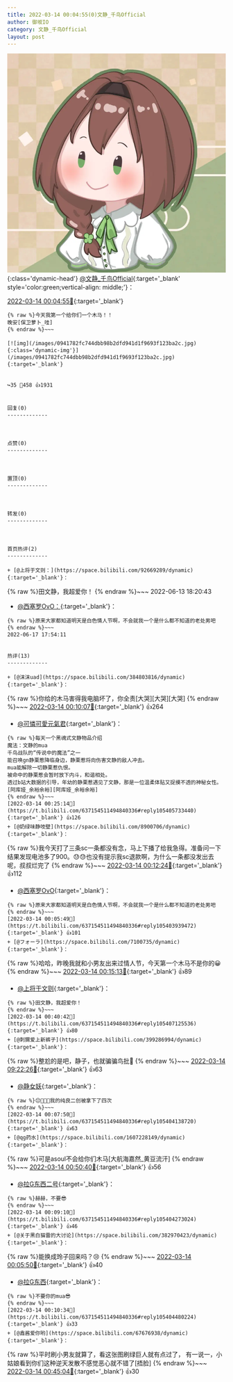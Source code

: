 ```yaml
---
title: 2022-03-14 00:04:55(0)文静_千鸟Official
author: 御坂IO
category: 文静_千鸟Official
layout: post
---
```


![img](/images/ac7482ed1b9a7f203dc68c0c4a77c488a27b108a.jpg){:class='dynamic-head'}
[@文静_千鸟Official](https://space.bilibili.com/667526012/dynamic){:target='_blank' style='color:green;vertical-align: middle;'}：

[2022-03-14 00:04:55🔗](https://t.bilibili.com/637154511494840336){:target='_blank'}

~~~
{% raw %}今天我第一个给你们一个木马！！
晚安[保卫萝卜_哇]
{% endraw %}~~~

[![img](/images/0941782fc744dbb98b2dfd941d1f9693f123ba2c.jpg){:class='dynamic-img'}](/images/0941782fc744dbb98b2dfd941d1f9693f123ba2c.jpg){:target='_blank'}


↪️35 💬458 👍1931


回复(0)
-------------



点赞(0)
-------------



置顶(0)
-------------



转发(0)
-------------



首页热评(2)
-------------

+ [@上将于文则：](https://space.bilibili.com/92669289/dynamic){:target='_blank'}：
~~~
{% raw %}田文静，我超爱你！
{% endraw %}~~~
2022-06-13 18:20:43
+ [@西塞罗OvO：](https://space.bilibili.com/33399549/dynamic){:target='_blank'}：
~~~
{% raw %}原来大家都知道明天是白色情人节啊，不会就我一个是什么都不知道的老处男吧
{% endraw %}~~~
2022-06-17 17:54:11


热评(13)
-------------

+ [@沫沫uad](https://space.bilibili.com/384803816/dynamic){:target='_blank'}：
~~~
{% raw %}你给的木马害得我电脑坏了，你全责[大哭][大哭][大哭]
{% endraw %}~~~
[2022-03-14 00:10:07🔗](https://t.bilibili.com/637154511494840336#reply105404374672){:target='_blank'} 👍264
+ [@可憐可愛元氣君](https://space.bilibili.com/23102642/dynamic){:target='_blank'}：
~~~
{% raw %}每天一个黑魂式文静物品介绍
魔法：文静的mua
千鸟战队的“传说中的魔法”之一
能召唤gn静栗惹降临身边，静栗惹将向伤害文静的敌人冲去。
mua能解除一切静栗惹仇恨。
被命中的静栗惹会暂时放下内斗，和谐相处。
透过b站大数据的引导，年幼的静栗惹遇见了文静，那是一位温柔体贴又捉摸不透的神秘女性。[阿库娅_余裕余裕][阿库娅_余裕余裕]
{% endraw %}~~~
[2022-03-14 00:25:14🔗](https://t.bilibili.com/637154511494840336#reply105405733440){:target='_blank'} 👍126
+ [@奶绿味静吱壁](https://space.bilibili.com/8900706/dynamic){:target='_blank'}：
~~~
{% raw %}我今天打了三条sc一条都没有念，马上下播了给我急得。准备问一下结果发现电池多了900。😓😓也没有提示我sc退款啊，为什么一条都没发出去呢，叔叔烂完了
{% endraw %}~~~
[2022-03-14 00:12:24🔗](https://t.bilibili.com/637154511494840336#reply105404609408){:target='_blank'} 👍112
+ [@西塞罗OvO](https://space.bilibili.com/33399549/dynamic){:target='_blank'}：
~~~
{% raw %}原来大家都知道明天是白色情人节啊，不会就我一个是什么都不知道的老处男吧
{% endraw %}~~~
[2022-03-14 00:05:49🔗](https://t.bilibili.com/637154511494840336#reply105403939472){:target='_blank'} 👍101
+ [@フォーラ](https://space.bilibili.com/7100735/dynamic){:target='_blank'}：
~~~
{% raw %}哈哈，昨晚我就和小男友出来过情人节，今天第一个木马不是你的😀
{% endraw %}~~~
[2022-03-14 00:15:13🔗](https://t.bilibili.com/637154511494840336#reply105404905008){:target='_blank'} 👍89
+ [@上将于文则](https://space.bilibili.com/92669289/dynamic){:target='_blank'}：
~~~
{% raw %}田文静，我超爱你！
{% endraw %}~~~
[2022-03-14 00:40:42🔗](https://t.bilibili.com/637154511494840336#reply105407125536){:target='_blank'} 👍80
+ [@刺猬爱上新裤子](https://space.bilibili.com/399286994/dynamic){:target='_blank'}：
~~~
{% raw %}整尬的是吧，静子，也就骗骗鸟批🤭
{% endraw %}~~~
[2022-03-14 09:22:26🔗](https://t.bilibili.com/637154511494840336#reply105424000896){:target='_blank'} 👍63
+ [@静女妖](https://space.bilibili.com/5721777/dynamic){:target='_blank'}：
~~~
{% raw %}😔🔪✊🏻我的纯良二创被拿下了四次
{% endraw %}~~~
[2022-03-14 00:07:50🔗](https://t.bilibili.com/637154511494840336#reply105404138720){:target='_blank'} 👍63
+ [@qg药水](https://space.bilibili.com/1607228149/dynamic){:target='_blank'}：
~~~
{% raw %}可是asoul不会给你们木马[大航海嘉然_黄豆流汗]
{% endraw %}~~~
[2022-03-14 00:50:40🔗](https://t.bilibili.com/637154511494840336#reply105408016688){:target='_blank'} 👍56
+ [@拉G东西二号](https://space.bilibili.com/1191659016/dynamic){:target='_blank'}：
~~~
{% raw %}赫赫，不要😎
{% endraw %}~~~
[2022-03-14 00:09:10🔗](https://t.bilibili.com/637154511494840336#reply105404273024){:target='_blank'} 👍46
+ [@关于黑白猫雷的大讨论](https://space.bilibili.com/382970423/dynamic){:target='_blank'}：
~~~
{% raw %}能换成玲子回来吗？😢
{% endraw %}~~~
[2022-03-14 00:05:50🔗](https://t.bilibili.com/637154511494840336#reply105403940384){:target='_blank'} 👍40
+ [@拉G东西](https://space.bilibili.com/6795231/dynamic){:target='_blank'}：
~~~
{% raw %}不要你的mua😎
{% endraw %}~~~
[2022-03-14 00:10:34🔗](https://t.bilibili.com/637154511494840336#reply105404480224){:target='_blank'} 👍33
+ [@鑫酱爱你哟](https://space.bilibili.com/67676938/dynamic){:target='_blank'}：
~~~
{% raw %}平时刷小男友就算了，看这张图刷绿巨人就有点过了，
有一说一，小姑娘看到你们这种逆天发散不感觉恶心就不错了[捂脸]
{% endraw %}~~~
[2022-03-14 00:45:04🔗](https://t.bilibili.com/637154511494840336#reply105407477600){:target='_blank'} 👍30


